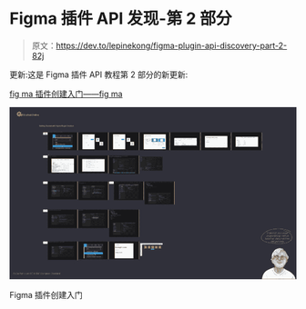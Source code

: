 # Figma 插件 API 发现-第 2 部分

> 原文：<https://dev.to/lepinekong/figma-plugin-api-discovery-part-2-82j>

更新:这是 Figma 插件 API 教程第 2 部分的新更新:

[fig ma 插件创建入门——fig ma](https://www.figma.com/file/Vpb9JAnfyywPgZRIdQmjci/Getting-Started-with-Figma-Plugin-Creation?node-id=0%3A1)

[![i1jWj5I.png (1407×846)](img/86fb37d835cad4216d151273c4b8640b.png)](https://res.cloudinary.com/practicaldev/image/fetch/s--SKZENx9v--/c_limit%2Cf_auto%2Cfl_progressive%2Cq_auto%2Cw_880/https://i.imgur.com/i1jWj5I.png)

Figma 插件创建入门